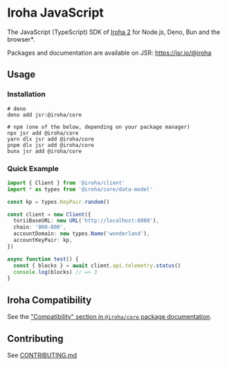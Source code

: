 # Iroha JavaScript

The JavaScript (TypeScript) SDK of [Iroha 2](https://github.com/hyperledger-iroha/iroha) for Node.js, Deno, Bun and the
browser\*.

Packages and documentation are available on JSR: https://jsr.io/@iroha

## Usage

### Installation

```shell
# deno
deno add jsr:@iroha/core

# npm (one of the below, depending on your package manager)
npx jsr add @iroha/core
yarn dlx jsr add @iroha/core
pnpm dlx jsr add @iroha/core
bunx jsr add @iroha/core
```

### Quick Example

```ts
import { Client } from '@iroha/client'
import * as types from '@iroha/core/data-model'

const kp = types.KeyPair.random()

const client = new Client({
  toriiBaseURL: new URL('http://localhost:8080'),
  chain: '000-000',
  accountDomain: new types.Name('wonderland'),
  accountKeyPair: kp,
})

async function test() {
  const { blocks } = await client.api.telemetry.status()
  console.log(blocks) // => 3
}
```

## Iroha Compatibility

See the
["Compatibility" section in `@iroha/core` package documentation](https://jsr.io/@iroha/core#iroha-compatibility).

## Contributing

See [CONTRIBUTING.md](./CONTRIBUTING.md)
